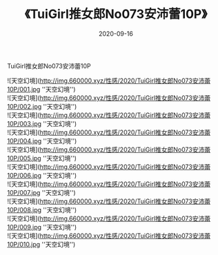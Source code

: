 ﻿---
layout: post
title:  《TuiGirl推女郎No073安沛蕾10P》
date:   2020-09-16
img: http://img.660000.xyz/性感/2020/TuiGirl推女郎No073安沛蕾10P/000.jpg
categories: [美女, 性感, 泳衣]
---

TuiGirl推女郎No073安沛蕾10P



![天空幻境](http://img.660000.xyz/性感/2020/TuiGirl推女郎No073安沛蕾10P/001.jpg ''天空幻境'') <br>
![天空幻境](http://img.660000.xyz/性感/2020/TuiGirl推女郎No073安沛蕾10P/002.jpg ''天空幻境'') <br>
![天空幻境](http://img.660000.xyz/性感/2020/TuiGirl推女郎No073安沛蕾10P/003.jpg ''天空幻境'') <br>
![天空幻境](http://img.660000.xyz/性感/2020/TuiGirl推女郎No073安沛蕾10P/004.jpg ''天空幻境'') <br>
![天空幻境](http://img.660000.xyz/性感/2020/TuiGirl推女郎No073安沛蕾10P/005.jpg ''天空幻境'') <br>
![天空幻境](http://img.660000.xyz/性感/2020/TuiGirl推女郎No073安沛蕾10P/006.jpg ''天空幻境'') <br>
![天空幻境](http://img.660000.xyz/性感/2020/TuiGirl推女郎No073安沛蕾10P/007.jpg ''天空幻境'') <br>
![天空幻境](http://img.660000.xyz/性感/2020/TuiGirl推女郎No073安沛蕾10P/008.jpg ''天空幻境'') <br>
![天空幻境](http://img.660000.xyz/性感/2020/TuiGirl推女郎No073安沛蕾10P/009.jpg ''天空幻境'') <br>
![天空幻境](http://img.660000.xyz/性感/2020/TuiGirl推女郎No073安沛蕾10P/010.jpg ''天空幻境'') <br>